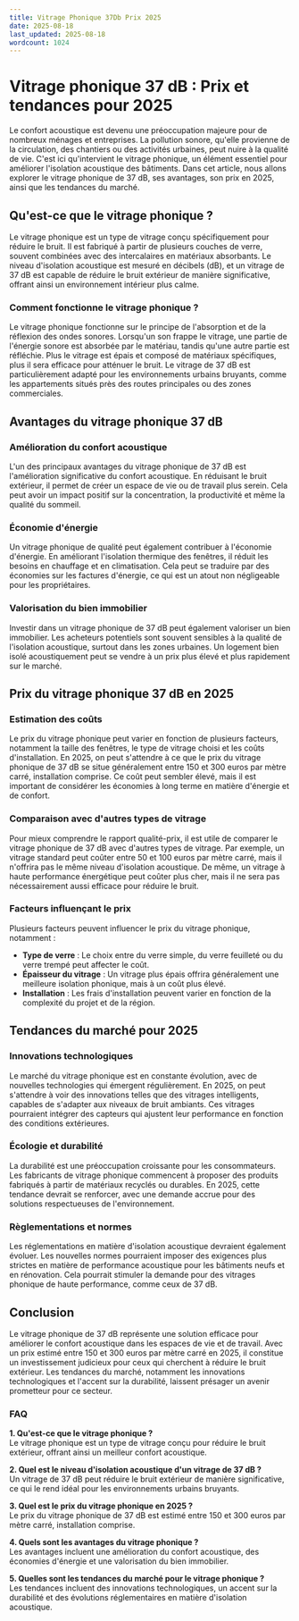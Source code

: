 ```yaml
---
title: Vitrage Phonique 37Db Prix 2025
date: 2025-08-18
last_updated: 2025-08-18
wordcount: 1024
---
```


# Vitrage phonique 37 dB : Prix et tendances pour 2025

Le confort acoustique est devenu une préoccupation majeure pour de nombreux ménages et entreprises. La pollution sonore, qu'elle provienne de la circulation, des chantiers ou des activités urbaines, peut nuire à la qualité de vie. C'est ici qu'intervient le vitrage phonique, un élément essentiel pour améliorer l'isolation acoustique des bâtiments. Dans cet article, nous allons explorer le vitrage phonique de 37 dB, ses avantages, son prix en 2025, ainsi que les tendances du marché.

## Qu'est-ce que le vitrage phonique ?

Le vitrage phonique est un type de vitrage conçu spécifiquement pour réduire le bruit. Il est fabriqué à partir de plusieurs couches de verre, souvent combinées avec des intercalaires en matériaux absorbants. Le niveau d'isolation acoustique est mesuré en décibels (dB), et un vitrage de 37 dB est capable de réduire le bruit extérieur de manière significative, offrant ainsi un environnement intérieur plus calme.

### Comment fonctionne le vitrage phonique ?

Le vitrage phonique fonctionne sur le principe de l'absorption et de la réflexion des ondes sonores. Lorsqu'un son frappe le vitrage, une partie de l'énergie sonore est absorbée par le matériau, tandis qu'une autre partie est réfléchie. Plus le vitrage est épais et composé de matériaux spécifiques, plus il sera efficace pour atténuer le bruit. Le vitrage de 37 dB est particulièrement adapté pour les environnements urbains bruyants, comme les appartements situés près des routes principales ou des zones commerciales.

## Avantages du vitrage phonique 37 dB

### Amélioration du confort acoustique

L'un des principaux avantages du vitrage phonique de 37 dB est l'amélioration significative du confort acoustique. En réduisant le bruit extérieur, il permet de créer un espace de vie ou de travail plus serein. Cela peut avoir un impact positif sur la concentration, la productivité et même la qualité du sommeil.

### Économie d'énergie

Un vitrage phonique de qualité peut également contribuer à l'économie d'énergie. En améliorant l'isolation thermique des fenêtres, il réduit les besoins en chauffage et en climatisation. Cela peut se traduire par des économies sur les factures d'énergie, ce qui est un atout non négligeable pour les propriétaires.

### Valorisation du bien immobilier

Investir dans un vitrage phonique de 37 dB peut également valoriser un bien immobilier. Les acheteurs potentiels sont souvent sensibles à la qualité de l'isolation acoustique, surtout dans les zones urbaines. Un logement bien isolé acoustiquement peut se vendre à un prix plus élevé et plus rapidement sur le marché.

## Prix du vitrage phonique 37 dB en 2025

### Estimation des coûts

Le prix du vitrage phonique peut varier en fonction de plusieurs facteurs, notamment la taille des fenêtres, le type de vitrage choisi et les coûts d'installation. En 2025, on peut s'attendre à ce que le prix du vitrage phonique de 37 dB se situe généralement entre 150 et 300 euros par mètre carré, installation comprise. Ce coût peut sembler élevé, mais il est important de considérer les économies à long terme en matière d'énergie et de confort.

### Comparaison avec d'autres types de vitrage

Pour mieux comprendre le rapport qualité-prix, il est utile de comparer le vitrage phonique de 37 dB avec d'autres types de vitrage. Par exemple, un vitrage standard peut coûter entre 50 et 100 euros par mètre carré, mais il n'offrira pas le même niveau d'isolation acoustique. De même, un vitrage à haute performance énergétique peut coûter plus cher, mais il ne sera pas nécessairement aussi efficace pour réduire le bruit.

### Facteurs influençant le prix

Plusieurs facteurs peuvent influencer le prix du vitrage phonique, notamment :

- **Type de verre** : Le choix entre du verre simple, du verre feuilleté ou du verre trempé peut affecter le coût.
- **Épaisseur du vitrage** : Un vitrage plus épais offrira généralement une meilleure isolation phonique, mais à un coût plus élevé.
- **Installation** : Les frais d'installation peuvent varier en fonction de la complexité du projet et de la région.

## Tendances du marché pour 2025

### Innovations technologiques

Le marché du vitrage phonique est en constante évolution, avec de nouvelles technologies qui émergent régulièrement. En 2025, on peut s'attendre à voir des innovations telles que des vitrages intelligents, capables de s'adapter aux niveaux de bruit ambiants. Ces vitrages pourraient intégrer des capteurs qui ajustent leur performance en fonction des conditions extérieures.

### Écologie et durabilité

La durabilité est une préoccupation croissante pour les consommateurs. Les fabricants de vitrage phonique commencent à proposer des produits fabriqués à partir de matériaux recyclés ou durables. En 2025, cette tendance devrait se renforcer, avec une demande accrue pour des solutions respectueuses de l'environnement.

### Règlementations et normes

Les réglementations en matière d'isolation acoustique devraient également évoluer. Les nouvelles normes pourraient imposer des exigences plus strictes en matière de performance acoustique pour les bâtiments neufs et en rénovation. Cela pourrait stimuler la demande pour des vitrages phonique de haute performance, comme ceux de 37 dB.

## Conclusion

Le vitrage phonique de 37 dB représente une solution efficace pour améliorer le confort acoustique dans les espaces de vie et de travail. Avec un prix estimé entre 150 et 300 euros par mètre carré en 2025, il constitue un investissement judicieux pour ceux qui cherchent à réduire le bruit extérieur. Les tendances du marché, notamment les innovations technologiques et l'accent sur la durabilité, laissent présager un avenir prometteur pour ce secteur.

### FAQ

**1. Qu'est-ce que le vitrage phonique ?**  
Le vitrage phonique est un type de vitrage conçu pour réduire le bruit extérieur, offrant ainsi un meilleur confort acoustique.

**2. Quel est le niveau d'isolation acoustique d'un vitrage de 37 dB ?**  
Un vitrage de 37 dB peut réduire le bruit extérieur de manière significative, ce qui le rend idéal pour les environnements urbains bruyants.

**3. Quel est le prix du vitrage phonique en 2025 ?**  
Le prix du vitrage phonique de 37 dB est estimé entre 150 et 300 euros par mètre carré, installation comprise.

**4. Quels sont les avantages du vitrage phonique ?**  
Les avantages incluent une amélioration du confort acoustique, des économies d'énergie et une valorisation du bien immobilier.

**5. Quelles sont les tendances du marché pour le vitrage phonique ?**  
Les tendances incluent des innovations technologiques, un accent sur la durabilité et des évolutions réglementaires en matière d'isolation acoustique.